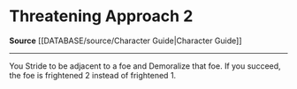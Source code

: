 ﻿---
actions: '[two-actions]'
id: '317'
name: Threatening Approach
rarity: Common
source: '[[DATABASE/source/Character Guide|Character Guide]]'
type: Action

---
# Threatening Approach <span class="action-icon">2</span>

**Source** [[DATABASE/source/Character Guide|Character Guide]]

---
You Stride to be adjacent to a foe and Demoralize that foe. If you succeed, the foe is frightened 2 instead of frightened 1.